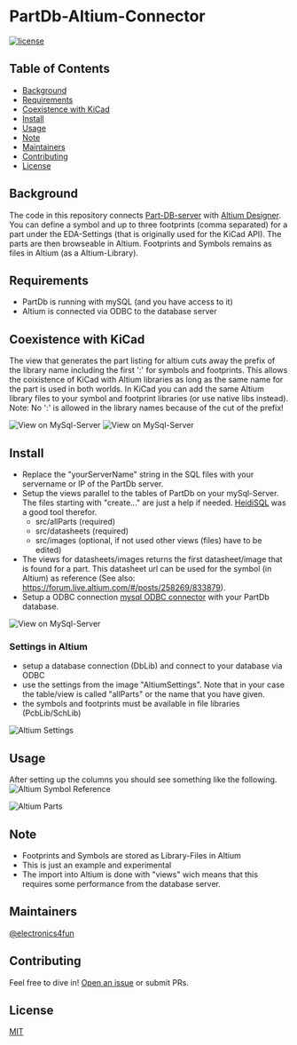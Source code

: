# PartDb-Altium-Connector

[![license](https://img.shields.io/github/license/:user/:repo.svg)](LICENSE)


## Table of Contents

- [Background](#background)
- [Requirements](#requirements)
- [Coexistence with KiCad](#coexistence)
- [Install](#install)
- [Usage](#usage)
- [Note](#note)
- [Maintainers](#maintainers)
- [Contributing](#contributing)
- [License](#license)


## Background
The code in this repository connects [Part-DB-server](https://github.com/Part-DB/Part-DB-server) with [Altium Designer](https://www.altium.com/de/altium-designer).
You can define a symbol and up to three footprints (comma separated) for a part under the EDA-Settings (that is originally used for the KiCad API).
The parts are then browseable in Altium.
Footprints and Symbols remains as files in Altium (as a Altium-Library).


## Requirements
- PartDb is running with mySQL (and you have access to it)
- Altium is connected via ODBC to the database server


## Coexistence with KiCad
The view that generates the part listing for altium cuts away the prefix of the library name including the first ':' for symbols and footprints.
This allows the coixistence of KiCad with Altium libraries as long as the same name for the part is used in both worlds.
In KiCad you can add the same Altium library files to your symbol and footprint libraries (or use native libs instead).
Note: No ':' is allowed in the library names because of the cut of the prefix!

![View on MySql-Server](/doc/KiCadFootprintLibSettings.jpg)
![View on MySql-Server](/doc/KiCadSymbolLibSettings.jpg)


## Install
- Replace the "yourServerName" string in the SQL files with your servername or IP of the PartDb server.
- Setup the views parallel to the tables of PartDb on your mySql-Server. The files starting with "create..." are just a help if needed. [HeidiSQL](https://www.heidisql.com) was a good tool therefor.
  - src/allParts (required)
  - src/datasheets (required)
  - src/images (optional, if not used other views (files) have to be edited)
- The views for datasheets/images returns the first datasheet/image that is found for a part. This datasheet url can be used for the symbol (in Altium) as reference (See also: https://forum.live.altium.com/#/posts/258269/833879).
- Setup a ODBC connection [mysql ODBC connector](https://dev.mysql.com/downloads/connector/odbc/) with your PartDb database.

![View on MySql-Server](/doc/ViewOnPartDb.jpg)


### Settings in Altium
- setup a database connection (DbLib) and connect to your database via ODBC
- use the settings from the image "AltiumSettings". Note that in your case the table/view is called "allParts" or the name that you have given.
- the symbols and footprints must be available in file libraries (PcbLib/SchLib)
  
![Altium Settings](/doc/AltiumDbLibSettings.jpg)


## Usage
After setting up the columns you should see something like the following.
![Altium Symbol Reference](/doc/ComponentsView.jpg)

![Altium Parts](/doc/AltiumDbColumns.jpg)


## Note
- Footprints and Symbols are stored as Library-Files in Altium
- This is just an example and experimental
- The import into Altium is done with "views" wich means that this requires some performance from the database server.

  
## Maintainers

[@electronics4fun](https://github.com/electronics4fun)


## Contributing

Feel free to dive in! [Open an issue](https://github.com/electronics4fun/PartDb-Altium-Connector/issues/new) or submit PRs.


## License

[MIT](LICENSE)




